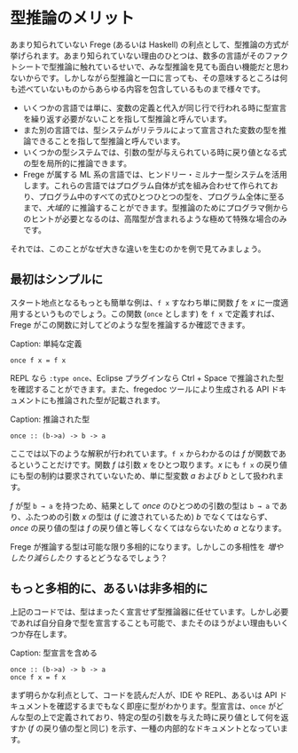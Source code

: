 # 型推論のメリット

あまり知られていない Frege (あるいは Haskell) の利点として、型推論の方式が挙げられます。あまり知られていない理由のひとつは、数多の言語がそのファクトシートで型推論に触れているせいで、みな型推論を見ても面白い機能だと思わないからです。しかしながら型推論と一口に言っても、その意味するところは何も述べていないものからあらゆる内容を包含しているものまで様々です。

* いくつかの言語では単に、変数の定義と代入が同じ行で行われる時に型宣言を繰り返す必要がないことを指して型推論と呼んでいます。
* また別の言語では、型システムがリテラルによって宣言された変数の型を推論できることを指して型推論と呼んでいます。
* いくつかの型システムでは、引数の型が与えられている時に戻り値となる式の型を局所的に推論できます。
* Frege が属する ML 系の言語では、ヒンドリー・ミルナー型システムを活用します。これらの言語ではプログラム自体が式を組み合わせて作られており、プログラム中のすべての式ひとつひとつの型を、プログラム全体に至るまで、_大域的_ に推論することができます。型推論のためにプログラマ側からのヒントが必要となるのは、高階型が含まれるような極めて特殊な場合のみです。

それでは、このことがなぜ大きな違いを生むのかを例で見てみましょう。

## 最初はシンプルに

スタート地点となるもっとも簡単な例は、`f x` すなわち単に関数 _f_ を _x_ に一度適用するというものでしょう。この関数 (`once` とします) を `f x` で定義すれば、Frege がこの関数に対してどのような型を推論するか確認できます。

Caption: 単純な定義

```
once f x = f x
```

REPL なら `:type once`、Eclipse プラグインなら Ctrl + Space で推論された型を確認することができます。また、fregedoc ツールにより生成される API ドキュメントにも推論された型が記載されます。

Caption: 推論された型

```
once :: (b->a) -> b -> a
```

ここでは以下のような解釈が行われています。`f x` からわかるのは _f_ が関数であるということだけです。関数 _f_ は引数 _x_ をひとつ取ります。_x_ にも `f x` の戻り値にも型の制約は要求されていないため、単に型変数 _a_ および _b_ として扱われます。

_f_ が型 `b → a` を持つため、結果として _once_ のひとつめの引数の型は `b → a` であり、ふたつめの引数 _x_ の型は (_f_ に渡されているため) _b_ でなくてはならず、_once_ の戻り値の型は _f_ の戻り値と等しくなくてはならないため _a_ となります。

Frege が推論する型は可能な限り多相的になります。しかしこの多相性を _増やしたり減らしたり_ するとどうなるでしょう？

## もっと多相的に、あるいは非多相的に

上記のコードでは、型はまったく宣言せず型推論器に任せています。しかし必要であれば自分自身で型を宣言することも可能で、またそのほうがよい理由もいくつか存在します。

Caption: 型宣言を含める

```
once :: (b->a) -> b -> a
once f x = f x
```

まず明らかな利点として、コードを読んだ人が、IDE や REPL、あるいは API ドキュメントを確認するまでもなく即座に型がわかります。型宣言は、`once` がどんな型の上で定義されており、特定の型の引数を与えた時に戻り値として何を返すか (_f_ の戻り値の型と同じ) を示す、一種の内部的なドキュメントとなっています。
